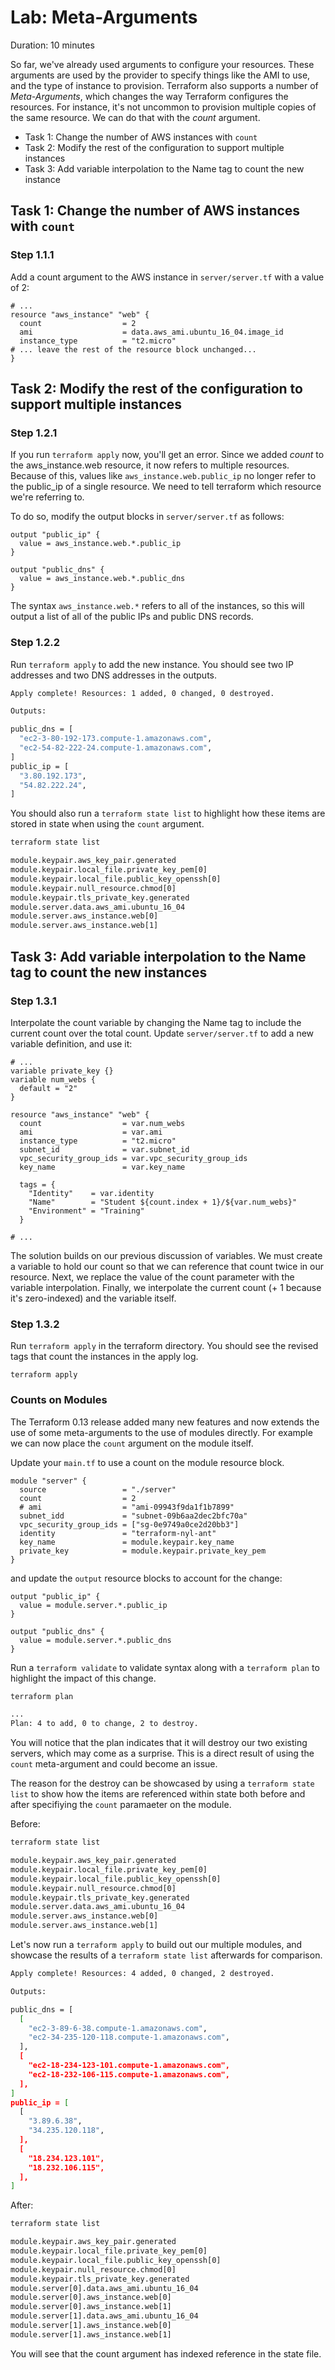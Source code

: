 # Lab: Meta-Arguments

Duration: 10 minutes

So far, we've already used arguments to configure your resources. These arguments are used by the provider to specify things like the AMI to use, and the type of instance to provision. Terraform also supports a number of _Meta-Arguments_, which changes the way Terraform configures the resources. For instance, it's not uncommon to provision multiple copies of the same resource. We can do that with the _count_ argument.

- Task 1: Change the number of AWS instances with `count`
- Task 2: Modify the rest of the configuration to support multiple instances
- Task 3: Add variable interpolation to the Name tag to count the new instance

## Task 1: Change the number of AWS instances with `count`

### Step 1.1.1

Add a count argument to the AWS instance in `server/server.tf` with a value of 2:

```hcl
# ...
resource "aws_instance" "web" {
  count                  = 2
  ami                    = data.aws_ami.ubuntu_16_04.image_id
  instance_type          = "t2.micro"
# ... leave the rest of the resource block unchanged...
}
```

## Task 2: Modify the rest of the configuration to support multiple instances

### Step 1.2.1

If you run `terraform apply` now, you'll get an error. Since we added _count_ to the aws_instance.web resource, it now refers to multiple resources. Because of this, values like `aws_instance.web.public_ip` no longer refer to the public_ip of a single resource. We need to tell terraform which resource we're referring to.

To do so, modify the output blocks in `server/server.tf` as follows:

```
output "public_ip" {
  value = aws_instance.web.*.public_ip
}

output "public_dns" {
  value = aws_instance.web.*.public_dns
}
```

The syntax `aws_instance.web.*` refers to all of the instances, so this will output a list of all of the public IPs and public DNS records. 

### Step 1.2.2

Run `terraform apply` to add the new instance. You should see two IP addresses and two DNS addresses in the outputs.

```bash
Apply complete! Resources: 1 added, 0 changed, 0 destroyed.

Outputs:

public_dns = [
  "ec2-3-80-192-173.compute-1.amazonaws.com",
  "ec2-54-82-222-24.compute-1.amazonaws.com",
]
public_ip = [
  "3.80.192.173",
  "54.82.222.24",
]
```

You should also run a `terraform state list` to highlight how these items are stored in state when using the `count` argument.

```bash
terraform state list

module.keypair.aws_key_pair.generated
module.keypair.local_file.private_key_pem[0]
module.keypair.local_file.public_key_openssh[0]
module.keypair.null_resource.chmod[0]
module.keypair.tls_private_key.generated
module.server.data.aws_ami.ubuntu_16_04
module.server.aws_instance.web[0]
module.server.aws_instance.web[1]
```

## Task 3: Add variable interpolation to the Name tag to count the new instances

### Step 1.3.1

Interpolate the count variable by changing the Name tag to include the current
count over the total count. Update `server/server.tf` to add a new variable
definition, and use it:

```hcl
# ...
variable private_key {}
variable num_webs {
  default = "2"
}

resource "aws_instance" "web" {
  count                  = var.num_webs
  ami                    = var.ami
  instance_type          = "t2.micro"
  subnet_id              = var.subnet_id
  vpc_security_group_ids = var.vpc_security_group_ids
  key_name               = var.key_name

  tags = {
    "Identity"    = var.identity
    "Name"        = "Student ${count.index + 1}/${var.num_webs}"
    "Environment" = "Training"
  }

# ...
```

The solution builds on our previous discussion of variables. We must create a
variable to hold our count so that we can reference that count twice in our
resource. Next, we replace the value of the count parameter with the variable
interpolation. Finally, we interpolate the current count (+ 1 because it's
zero-indexed) and the variable itself.

### Step 1.3.2

Run `terraform apply` in the terraform directory. You should see the revised tags that count the instances in the apply log.

```shell
terraform apply
```

### Counts on Modules
The Terraform 0.13 release added many new features and now extends the use of some meta-arguments to the use of modules directly.  For example we can now place the `count` argument on the module itself.

Update your `main.tf` to use a count on the module resource block.

```hcl
module "server" {
  source                 = "./server"
  count                  = 2
  # ami                  = "ami-09943f9da1f1b7899"
  subnet_idd             = "subnet-09b6aa2dec2bfc70a"
  vpc_security_group_ids = ["sg-0e9749a0ce2d20bb3"]
  identity               = "terraform-nyl-ant"
  key_name               = module.keypair.key_name
  private_key            = module.keypair.private_key_pem
}
```
and update the `output` resource blocks to account for the change:

```hcl
output "public_ip" {
  value = module.server.*.public_ip
}

output "public_dns" {
  value = module.server.*.public_dns
}
```

Run a `terraform validate` to validate syntax along with a `terraform plan` to highlight the impact of this change.

```bash
terraform plan

...
Plan: 4 to add, 0 to change, 2 to destroy.

```

You will notice that the plan indicates that it will destroy our two existing servers, which may come as a surprise.  This is a direct result of using the `count` meta-argument and could become an issue.

The reason for the destroy can be showcased by using a  `terraform state list` to show how the items are referenced within state both before and after specifiying the `count` paramaeter on the module.

Before:
```bash
terraform state list

module.keypair.aws_key_pair.generated
module.keypair.local_file.private_key_pem[0]
module.keypair.local_file.public_key_openssh[0]
module.keypair.null_resource.chmod[0]
module.keypair.tls_private_key.generated
module.server.data.aws_ami.ubuntu_16_04
module.server.aws_instance.web[0]
module.server.aws_instance.web[1]
```

Let's now run a `terraform apply` to build out our multiple modules, and showcase the results of a `terraform state list` afterwards for comparison.

```bash
Apply complete! Resources: 4 added, 0 changed, 2 destroyed.

Outputs:

public_dns = [
  [
    "ec2-3-89-6-38.compute-1.amazonaws.com",
    "ec2-34-235-120-118.compute-1.amazonaws.com",
  ],
  [
    "ec2-18-234-123-101.compute-1.amazonaws.com",
    "ec2-18-232-106-115.compute-1.amazonaws.com",
  ],
]
public_ip = [
  [
    "3.89.6.38",
    "34.235.120.118",
  ],
  [
    "18.234.123.101",
    "18.232.106.115",
  ],
]
```

After:
```bash
terraform state list

module.keypair.aws_key_pair.generated
module.keypair.local_file.private_key_pem[0]
module.keypair.local_file.public_key_openssh[0]
module.keypair.null_resource.chmod[0]
module.keypair.tls_private_key.generated
module.server[0].data.aws_ami.ubuntu_16_04
module.server[0].aws_instance.web[0]
module.server[0].aws_instance.web[1]
module.server[1].data.aws_ami.ubuntu_16_04
module.server[1].aws_instance.web[0]
module.server[1].aws_instance.web[1]
```

You will see that the count argument has indexed reference in the state file.